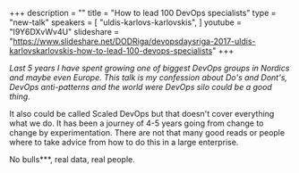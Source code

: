 +++
description = ""
title = "How to lead 100 DevOps specialists"
type = "new-talk"
speakers = [
        "uldis-karlovs-karlovskis",
]
youtube = "I9Y6DXvWv4U"
slideshare = "https://www.slideshare.net/DODRiga/devopsdaysriga-2017-uldis-karlovskarlovskis-how-to-lead-100-devops-specialists"
+++
<p><em>Last 5 years I have spent growing one of biggest DevOps groups in Nordics and maybe even Europe. This talk is my confession about Do's and Dont's, DevOps anti-patterns and the world were DevOps silo could be a good thing.</em></p> 
<p>It also could be called Scaled DevOps but that doesn't cover everything what we do. It has been a journey of 4-5 years going from change to change by experimentation. There are not that many good reads or people where to take advice from how to do this in a large enterprise.</p>
<p>No bulls***, real data, real people.</p>